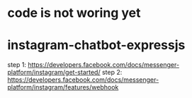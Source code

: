 # code is not woring yet

# instagram-chatbot-expressjs


step 1: https://developers.facebook.com/docs/messenger-platform/instagram/get-started/
step 2: https://developers.facebook.com/docs/messenger-platform/instagram/features/webhook
